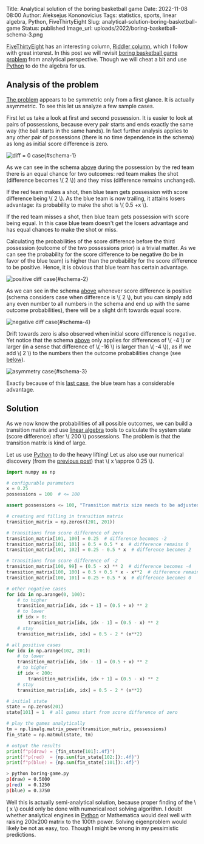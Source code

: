 Title: Analytical solution of the boring basketball game
Date: 2022-11-08 08:00
Author: Aleksejus Kononovicius
Tags: statistics, sports, linear algebra, Python, FiveThirtyEight
Slug: analytical-solution-boring-basketball-game
Status: published
Image_url: uploads/2022/boring-basketball-schema-3.png

[FiveThirtyEight](https://fivethirtyeight.com/) has an interesting column,
[Riddler column](https://fivethirtyeight.com/tag/the-riddler/), which I
follow with great interest. In this post we will revisit [boring basketball
game problem]({filename}/articles/2022/boring-basketball.md) from analytical
perspective. Though we will cheat a bit and use [Python](/tag/python/) to do
the algebra for us.<!--more-->

## Analysis of the problem

[The problem]({filename}/articles/2022/boring-basketball.md) appears to be
symmetric only from a first glance. It is actually asymmetric. To see this
let us analyze a few sample cases.

First let us take a look at first and second possession. It is easier to
look at pairs of possessions, because every pair starts and ends exactly the
same way (the ball starts in the same hands). In fact further analysis
applies to any other pair of possessions (there is no time dependence in the
schema) as long as initial score difference is zero.

![diff = 0 case]({static}/uploads/2022/boring-basketball-schema-1.png
"Case when initial difference in score is zero. Circles represent states
(colored based on the team possessing the ball) reachable via transitions.
These are represented by darker (made the shot) and lighter (missed the
shot) arrows."){#schema-1}

As we can see in the schema [above](#schema-1) during the possession by the
red team there is an equal chance for two outcomes: red team makes the shot
(difference becomes \\\( 2 \\\)) and they miss (difference remains
unchanged).

If the red team makes a shot, then blue team gets possession with score
difference being \\\( 2 \\\). As the blue team is now trailing, it
attains losers advantage: its probability to make the shot is \\\( 0.5 +x
\\\).

If the red team misses a shot, then blue team gets possession with score
being equal. In this case blue team doesn't get the losers advantage and has
equal chances to make the shot or miss.

Calculating the probabilities of the score difference before the third
possession (outcome of the two possessions prior) is a trivial matter. As we
can see the probability for the score difference to be negative (to be in
favor of the blue team) is higher than the probability for the score
difference to be positive. Hence, it is obvious that blue team has certain
advantage.

![positive diff case]({static}/uploads/2022/boring-basketball-schema-2.png
"Case when initial difference in score is positive."){#schema-2}

As we can see in the schema [above](#schema-2) whenever score difference is
positive (schema considers case when difference is \\\( 2 \\\), but you can
simply add any even number to all numbers in the schema and end up with the
same outcome probabilities), there will be a slight drift towards equal
score.

![negative diff case]({static}/uploads/2022/boring-basketball-schema-4.png
"Case when initial difference in score is negative (-4 or
larger)."){#schema-4}

Drift towards zero is also observed when initial score difference is
negative. Yet notice that the schema [above](#schema-4) only applies for
differences of \\\( -4 \\\) or larger (in a sense that difference of \\\(
-16 \\\) is larger than \\\( -4 \\\)), as if we add \\\( 2 \\\) to the
numbers then the outcome probabilities change (see [below](#schema-3)).

![asymmetry case]({static}/uploads/2022/boring-basketball-schema-3.png
"Case which breaks symmetry between negative and positive score
differences."){#schema-3}

Exactly because of this [last case](#schema-3), the blue team has a
considerable advantage.

## Solution

As we now know the probabilities of all possible outcomes, we can build a
transition matrix and use [linear algebra](/tag/linear-algebra/) tools to
calculate the system state (score difference) after \\\( 200 \\\)
possessions. The problem is that the transition matrix is kind of large.

Let us use [Python](/tag/python/) to do the heavy lifting! Let us also use
our numerical discovery (from the [previous
post]({filename}/articles/2022/boring-basketball.md)) that
\\\( x \approx 0.25 \\\).

```python
import numpy as np

# configurable parameters
x = 0.25
possessions = 100  # <= 100

assert possessions <= 100, "Transition matrix size needs to be adjusted manually"

# creating and filling in transition matrix
transition_matrix = np.zeros((201, 201))

# transitions from score difference of zero
transition_matrix[101, 100] = 0.25  # difference becomes -2
transition_matrix[101, 101] = 0.5 + 0.5 * x  # difference remains 0
transition_matrix[101, 102] = 0.25 - 0.5 * x  # difference becomes 2

# transitions from score difference of -2
transition_matrix[100, 99] = (0.5 - x) ** 2  # difference becomes -4
transition_matrix[100, 100] = 0.5 + 0.5 * x - x**2  # difference remains -2
transition_matrix[100, 101] = 0.25 + 0.5 * x  # difference becomes 0

# other negative cases
for idx in np.arange(0, 100):
    # to higher
    transition_matrix[idx, idx + 1] = (0.5 + x) ** 2
    # to lower
    if idx > 0:
        transition_matrix[idx, idx - 1] = (0.5 - x) ** 2
    # stay
    transition_matrix[idx, idx] = 0.5 - 2 * (x**2)

# all positive cases
for idx in np.arange(102, 201):
    # to lower
    transition_matrix[idx, idx - 1] = (0.5 + x) ** 2
    # to higher
    if idx < 200:
        transition_matrix[idx, idx + 1] = (0.5 - x) ** 2
    # stay
    transition_matrix[idx, idx] = 0.5 - 2 * (x**2)

# initial state
state = np.zeros(201)
state[101] = 1  # all games start from score difference of zero

# play the games analytically
tm = np.linalg.matrix_power(transition_matrix, possessions)
fin_state = np.matmul(state, tm)

# output the results
print(f"p(draw) = {fin_state[101]:.4f}")
print(f"p(red)  = {np.sum(fin_state[102:]):.4f}")
print(f"p(blue) = {np.sum(fin_state[:101]):.4f}")
```
```bash
> python boring-game.py
p(draw) = 0.5000
p(red)  = 0.1250
p(blue) = 0.3750
```

Well this is actually semi-analytical solution, because proper finding of
the \\\( x \\\) could only be done with numerical root solving algorithm. I
doubt whether analytical engines in [Python](/tag/python/) or
Mathematica would deal well with raising 200x200 matrix to the 100th power.
Solving eigenproblem would likely be not as easy, too. Though I might be wrong
in my pessimistic predictions.
